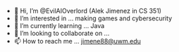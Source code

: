- 👋 Hi, I’m @EvilAIOverlord (Alek Jimenez in CS 351)
- 👀 I’m interested in ... making games and cybersecurity
- 🌱 I’m currently learning ... Java
- 💞️ I’m looking to collaborate on ...
- 📫 How to reach me ... jimene88@uwm.edu

<!---
EvilAIOverlord/EvilAIOverlord is a ✨ special ✨ repository because its `README.md` (this file) appears on your GitHub profile.
You can click the Preview link to take a look at your changes.
--->
